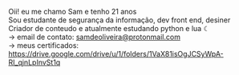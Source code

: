 Oii! eu me chamo Sam e tenho 21 anos <br>
Sou estudante de segurança da informação, dev front end, desiner <br>
Criador de conteudo e atualmente estudando python e lua ☾ <br>
-> email de contato: samdeoliveira@protonmail.com <br>
-> meus certificados: https://drive.google.com/drive/u/1/folders/1VaX81isOgJCSyWpA-RI_qjnLpInvSt1q

<!---
SamDeOliveira/SamDeOliveira is a ✨ special ✨ repository because its `README.md` (this file) appears on your GitHub profile.
You can click the Preview link to take a look at your changes.
--->
